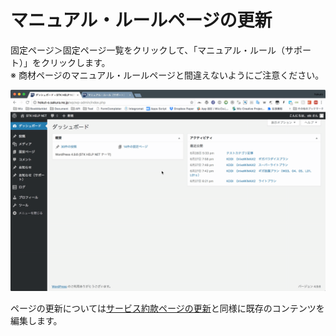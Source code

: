 # マニュアル・ルールページの更新

固定ページ＞固定ページ一覧をクリックして、「マニュアル・ルール（サポート）」をクリックします。  
※ 商材ページのマニュアル・ルールページと間違えないようにご注意ください。

![](../.gitbook/assets/2018-06-29-18.32.04.gif)

ページの更新については[サービス約款ページの更新](../pjino/sbisupjino.md)と同様に既存のコンテンツを編集します。


